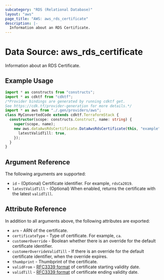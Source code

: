 ```yaml
---
subcategory: "RDS (Relational Database)"
layout: "aws"
page_title: "AWS: aws_rds_certificate"
description: |-
  Information about an RDS Certificate.
---
```


# Data Source: aws_rds_certificate

Information about an RDS Certificate.

## Example Usage

```typescript
import * as constructs from "constructs";
import * as cdktf from "cdktf";
/*Provider bindings are generated by running cdktf get.
See https://cdk.tf/provider-generation for more details.*/
import * as aws from "./.gen/providers/aws";
class MyConvertedCode extends cdktf.TerraformStack {
  constructor(scope: constructs.Construct, name: string) {
    super(scope, name);
    new aws.dataAwsRdsCertificate.DataAwsRdsCertificate(this, "example", {
      latestValidTill: true,
    });
  }
}

```

## Argument Reference

The following arguments are supported:

* `id` - (Optional) Certificate identifier. For example, `rdsCa2019`.
* `latestValidTill` - (Optional) When enabled, returns the certificate with the latest `validTill`.

## Attribute Reference

In addition to all arguments above, the following attributes are exported:

* `arn` - ARN of the certificate.
* `certificateType` - Type of certificate. For example, `ca`.
* `customerOverride` - Boolean whether there is an override for the default certificate identifier.
* `customerOverrideValidTill` - If there is an override for the default certificate identifier, when the override expires.
* `thumbprint` - Thumbprint of the certificate.
* `validFrom` - [RFC3339 format](https://tools.ietf.org/html/rfc3339#section-5.8) of certificate starting validity date.
* `validTill` - [RFC3339 format](https://tools.ietf.org/html/rfc3339#section-5.8) of certificate ending validity date.

<!-- cache-key: cdktf-0.17.0-pre.15 input-5f8c17312cf5f728c14ea23aa814d6bfd61758445c1332f06455698b9fe7f741 -->